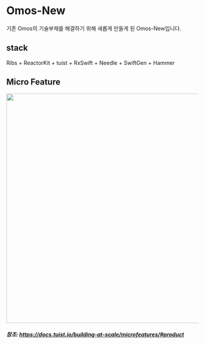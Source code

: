 # Omos-New
기존 Omos의 기술부채를 해결하기 위해 새롭게 만들게 된 Omos-New입니다.

## stack     
Ribs + ReactorKit + tuist + RxSwift + Needle + SwiftGen + Hammer 
    
## Micro Feature

<img src="https://user-images.githubusercontent.com/74440939/210211725-5ac7c9fe-bf25-4707-9775-4f46f1c0c522.png" width="600">

##### 참조: https://docs.tuist.io/building-at-scale/microfeatures/#product
